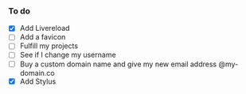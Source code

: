 ### To do
- [x] Add Livereload
- [ ] Add a favicon
- [ ] Fulfill my projects
- [ ] See if I change my username
- [ ] Buy a custom domain name and give my new email address @my-domain.co
- [x] Add Stylus
